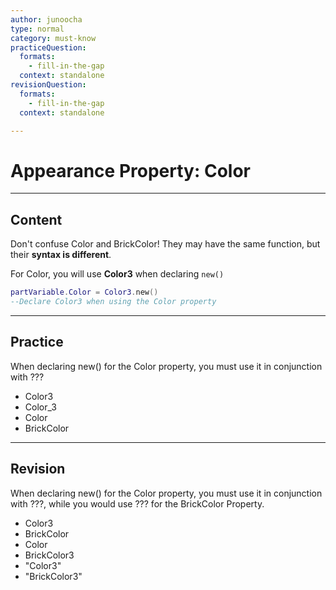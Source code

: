 ```yaml
---
author: junoocha
type: normal
category: must-know
practiceQuestion:
  formats:
    - fill-in-the-gap
  context: standalone
revisionQuestion:
  formats:
    - fill-in-the-gap
  context: standalone

---
```


# Appearance Property: Color 
---

## Content
Don't confuse Color and BrickColor! They may have the same function, but their **syntax is different**.

For Color, you will use **Color3** when declaring `new()`

```lua
partVariable.Color = Color3.new()
--Declare Color3 when using the Color property
```

---

## Practice
When declaring new() for the Color property, you must use it in conjunction with ???

- Color3
- Color_3
- Color
- BrickColor

---

## Revision

When declaring new() for the Color property, you must use it in conjunction with ???, while you would use ??? for the BrickColor Property.

- Color3
- BrickColor
- Color
- BrickColor3
- "Color3"
- "BrickColor3"